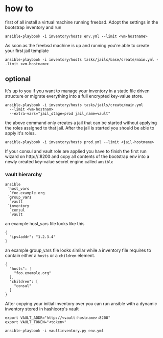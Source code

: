 # how to

first of all install a virtual machine running freebsd.
Adopt the settings in the bootstrap inventory and run

    ansible-playbook -i inventory/hosts env.yml --limit <vm-hostname>

As soon as the freebsd machine is up and running you're able to create your first
jail template

    ansible-playbook -i inventory/hosts tasks/jails/base/create/main.yml --limit <vm-hostname>

## optional

It's up to you if you want to manage your inventory in a static file driven structure or migrate
everything into a full encrypted key-value store.

    ansible-playbook -i inventory/hosts tasks/jails/create/main.yml
      --limit <vm-hostnam>
      --extra-vars="jail_stage=prod jail_name=vault"

the above command only creates a jail that can be started without applying the roles assigned to that jail.
After the jail is started you should be able to apply it's roles.

    ansible-playbook -i inventory/hosts prod.yml --limit <jail-hostname>

If your consul and vault role are applied you have to finish the first run wizard on http://<jail-hostname>:8200
and copy all contents of the bootstrap env into a newly created key-value secret engine
called `ansible`

### vault hierarchy

    ansible
     `host_vars
      `foo.example.org
     `group_vars
      `vault
     `inventory
      `consul
      `vault

an example host_vars file looks like this

    {
      "ipv4addr": "1.2.3.4"
    }

an example group_vars file looks similar while a inventory file requires
to contain either a `hosts` or a `children` element.

    {
      "hosts": [
        "foo.example.org"
      ],
      "children": [
        "consul"
      ]
    }

After copying your initial inventory over you can run ansible with a dynamic inventory stored in
hashicorp's vault

    export VAULT_ADDR="http://<vault-hostname>:8200"
    export VAULT_TOKEN="<token>"

    ansible-playbook -i vaultinventory.py env.yml
